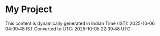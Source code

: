 # My Project

This content is dynamically generated in Indian Time (IST): 2025-10-06 04:09:48 IST
Converted to UTC: 2025-10-05 22:39:48 UTC
